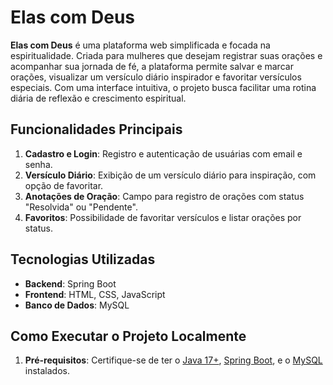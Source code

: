 # Elas com Deus

**Elas com Deus** é uma plataforma web simplificada e focada na espiritualidade. Criada para mulheres que desejam registrar suas orações e acompanhar sua jornada de fé, a plataforma permite salvar e marcar orações, visualizar um versículo diário inspirador e favoritar versículos especiais. Com uma interface intuitiva, o projeto busca facilitar uma rotina diária de reflexão e crescimento espiritual.

## Funcionalidades Principais

1. **Cadastro e Login**: Registro e autenticação de usuárias com email e senha.
2. **Versículo Diário**: Exibição de um versículo diário para inspiração, com opção de favoritar.
3. **Anotações de Oração**: Campo para registro de orações com status "Resolvida" ou "Pendente".
4. **Favoritos**: Possibilidade de favoritar versículos e listar orações por status.

## Tecnologias Utilizadas

- **Backend**: Spring Boot
- **Frontend**: HTML, CSS, JavaScript
- **Banco de Dados**: MySQL

## Como Executar o Projeto Localmente

1. **Pré-requisitos**: Certifique-se de ter o [Java 17+](https://www.oracle.com/java/technologies/javase-downloads.html), [Spring Boot](https://spring.io/projects/spring-boot), e o [MySQL](https://www.mysql.com/) instalados.



